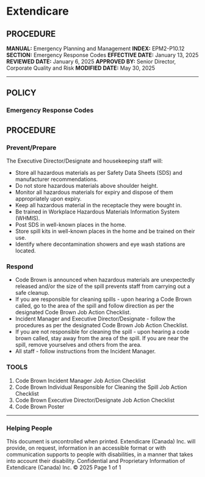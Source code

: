 # Extendicare

## PROCEDURE
**MANUAL:** Emergency Planning and Management
**INDEX:** EPM2-P10.12
**SECTION:** Emergency Response Codes
**EFFECTIVE DATE:** January 13, 2025
**REVIEWED DATE:** January 6, 2025
**APPROVED BY:** Senior Director, Corporate Quality and Risk
**MODIFIED DATE:** May 30, 2025

----

## POLICY
### Emergency Response Codes

## PROCEDURE

### Prevent/Prepare
The Executive Director/Designate and housekeeping staff will:
- Store all hazardous materials as per Safety Data Sheets (SDS) and manufacturer recommendations.
- Do not store hazardous materials above shoulder height.
- Monitor all hazardous materials for expiry and dispose of them appropriately upon expiry.
- Keep all hazardous material in the receptacle they were bought in.
- Be trained in Workplace Hazardous Materials Information System (WHMIS).
- Post SDS in well-known places in the home.
- Store spill kits in well-known places in the home and be trained on their use.
- Identify where decontamination showers and eye wash stations are located.

### Respond
- Code Brown is announced when hazardous materials are unexpectedly released and/or the size of the spill prevents staff from carrying out a safe cleanup.
- If you are responsible for cleaning spills - upon hearing a Code Brown called, go to the area of the spill and follow direction as per the designated Code Brown Job Action Checklist.
- Incident Manager and Executive Director/Designate - follow the procedures as per the designated Code Brown Job Action Checklist.
- If you are not responsible for cleaning the spill - upon hearing a code brown called, stay away from the area of the spill. If you are near the spill, remove yourselves and others from the area.
- All staff - follow instructions from the Incident Manager.

### TOOLS
1. Code Brown Incident Manager Job Action Checklist
2. Code Brown Individual Responsible for Cleaning the Spill Job Action Checklist
3. Code Brown Executive Director/Designate Job Action Checklist
4. Code Brown Poster

----

### Helping People
This document is uncontrolled when printed.
Extendicare (Canada) Inc. will provide, on request, information in an accessible format or with communication supports to people with disabilities, in a manner that takes into account their disability. Confidential and Proprietary Information of Extendicare (Canada) Inc. © 2025
Page 1 of 1